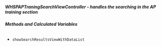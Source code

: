 ##### **WHSPAPTraningSearchViewController** - handles the searching in the AP training section

###### **Methods and Calculated Variables**
- `showSearchResultsViewWithDataList`